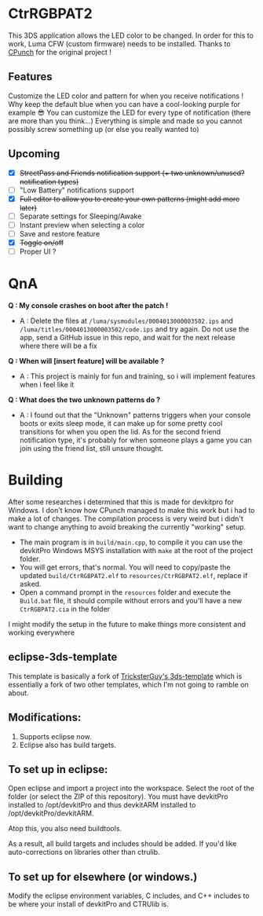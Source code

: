 # CtrRGBPAT2
This 3DS application allows the LED color to be changed. In order for this to work, Luma CFW (custom firmware) needs to be installed.
Thanks to [CPunch](https://github.com/CPunch/CtrRGBPATTY/) for the original project !

## Features
Customize the LED color and pattern for when you receive notifications ! Why keep the default blue when you can have a cool-looking purple for example 😎
You can customize the LED for every type of notification (there are more than you think...)
Everything is simple and made so you cannot possibly screw something up (or else you really wanted to)

## Upcoming
- [x] ~~StreetPass and Friends notification support (+ two unknown/unused? notification types)~~
- [ ] "Low Battery" notifications support
- [x] ~~Full editor to allow you to create your own patterns (might add more later)~~
- [ ] Separate settings for Sleeping/Awake
- [ ] Instant preview when selecting a color
- [ ] Save and restore feature
- [x] ~~Toggle on/off~~
- [ ] Proper UI ?

# QnA
**Q : My console crashes on boot after the patch !**
 - A : Delete the files at `/luma/sysmodules/0004013000003502.ips` and `/luma/titles/0004013000003502/code.ips` and try again. Do not use the app, send a GitHub issue in this repo, and wait for the next release where there will be a fix 

**Q : When will \[insert feature\] will be available ?**
 - A : This project is mainly for fun and training, so i will implement features when i feel like it

**Q : What does the two unknown patterns do ?**
 - A : I found out that the "Unknown" patterns triggers when your console boots or exits sleep mode, it can make up for some pretty cool transitions for when you open the lid. As for the second friend notification type, it's probably for when someone plays a game you can join using the friend list, still unsure thought.

# Building
After some researches i determined that this is made for devkitpro for Windows. I don't know how CPunch managed to make this work but i had to make a lot of changes. 
The compilation process is very weird but i didn't want to change anything to avoid breaking the currently "working" setup. 
- The main program is in `build/main.cpp`, to compile it you can use the devkitPro Windows MSYS installation with `make` at the root of the project folder. 
- You will get errors, that's normal. You will need to copy/paste the updated `build/CtrRGBPAT2.elf` to `resources/CtrRGBPAT2.elf`, replace if asked. 
- Open a command prompt in the `resources` folder and execute the `Build.bat` file, it should compile without errors and you'll have a new `CtrRGBPAT2.cia` in the folder

I might modify the setup in the future to make things more consistent and working everywhere

## eclipse-3ds-template
This template is basically a fork of [TricksterGuy's 3ds-template](https://github.com/TricksterGuy/3ds-template) which is essentially a fork of two other templates, which I'm not going to ramble on about.

## Modifications:
1) Supports eclipse now.
2) Eclipse also has build targets.

## To set up in eclipse:
Open eclipse and import a project into the workspace. Select the root of the folder (or select the ZIP of this repository). You must have devkitPro installed to /opt/devkitPro and thus devkitARM installed to /opt/devkitPro/devkitARM.

Atop this, you also need buildtools.

As a result, all build targets and includes should be added. If you'd like auto-corrections on libraries other than ctrulib.

## To set up for elsewhere (or windows.)
Modify the eclipse environment variables, C includes, and C++ includes to be where your install of devkitPro and CTRUlib is.
